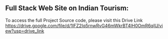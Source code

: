 ## Full Stack Web Site on Indian Tourism: 

To access the full Project Source code, please visit this Drive Link 
https://drive.google.com/file/d/1lFZ2Iq5rnwRvG46mWkrBT4lH0OmR6qIU/view?usp=drive_link
